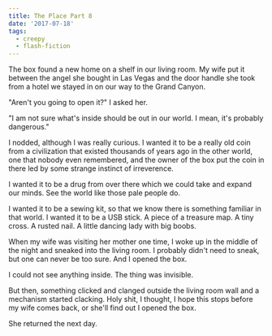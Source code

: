 ```yaml
---
title: The Place Part 8
date: '2017-07-18'
tags:
  - creepy
  - flash-fiction
---
```


The box found a new home on a shelf in our living room. My wife put it between
the angel she bought in Las Vegas and the door handle she took from a hotel we
stayed in on our way to the Grand Canyon.

<!-- truncate -->

"Aren't you going to open it?" I asked her.

"I am not sure what's inside should be out in our world. I mean, it's probably
dangerous."

I nodded, although I was really curious. I wanted it to be a really old coin
from a civilization that existed thousands of years ago in the other world, one
that nobody even remembered, and the owner of the box put the coin in there led
by some strange instinct of irreverence.

I wanted it to be a drug from over there which we could take and expand our
minds. See the world like those pale people do.

I wanted it to be a sewing kit, so that we know there is something familiar in
that world. I wanted it to be a USB stick. A piece of a treasure map. A tiny
cross. A rusted nail. A little dancing lady with big boobs.

When my wife was visiting her mother one time, I woke up in the middle of the
night and sneaked into the living room. I probably didn't need to sneak, but one
can never be too sure. And I opened the box.

I could not see anything inside. The thing was invisible.

But then, something clicked and clanged outside the living room wall and a
mechanism started clacking. Holy shit, I thought, I hope this stops before my
wife comes back, or she'll find out I opened the box.

She returned the next day.
